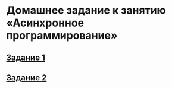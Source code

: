 # Домашнее задание к занятию «Асинхронное программирование»

## [Задание 1](Task_1/Асинхронное%20программирование%20Задание%201.cpp)
## [Задание 2](Task_2/Асинхронное%20программирование%20Задание%202.cpp)